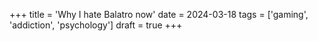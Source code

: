 +++
title = 'Why I hate Balatro now'
date = 2024-03-18
tags = ['gaming', 'addiction', 'psychology']
draft = true
+++